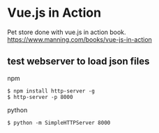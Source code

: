 # Vue.js in Action

Pet store done with vue.js in action book.
https://www.manning.com/books/vue-js-in-action

## test webserver to load json files

npm

```
$ npm install http-server -g
$ http-server -p 8000
```

python

```
$ python -m SimpleHTTPServer 8000
```
